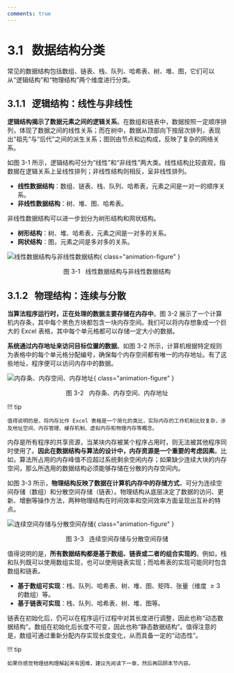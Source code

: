 ```yaml
---
comments: true
---
```


# 3.1 &nbsp; 数据结构分类

常见的数据结构包括数组、链表、栈、队列、哈希表、树、堆、图，它们可以从“逻辑结构”和“物理结构”两个维度进行分类。

## 3.1.1 &nbsp; 逻辑结构：线性与非线性

**逻辑结构揭示了数据元素之间的逻辑关系**。在数组和链表中，数据按照一定顺序排列，体现了数据之间的线性关系；而在树中，数据从顶部向下按层次排列，表现出“祖先”与“后代”之间的派生关系；图则由节点和边构成，反映了复杂的网络关系。

如图 3-1 所示，逻辑结构可分为“线性”和“非线性”两大类。线性结构比较直观，指数据在逻辑关系上呈线性排列；非线性结构则相反，呈非线性排列。

- **线性数据结构**：数组、链表、栈、队列、哈希表，元素之间是一对一的顺序关系。
- **非线性数据结构**：树、堆、图、哈希表。

非线性数据结构可以进一步划分为树形结构和网状结构。

- **树形结构**：树、堆、哈希表，元素之间是一对多的关系。
- **网状结构**：图，元素之间是多对多的关系。

![线性数据结构与非线性数据结构](classification_of_data_structure.assets/classification_logic_structure.png){ class="animation-figure" }

<p align="center"> 图 3-1 &nbsp; 线性数据结构与非线性数据结构 </p>

## 3.1.2 &nbsp; 物理结构：连续与分散

**当算法程序运行时，正在处理的数据主要存储在内存中**。图 3-2 展示了一个计算机内存条，其中每个黑色方块都包含一块内存空间。我们可以将内存想象成一个巨大的 Excel 表格，其中每个单元格都可以存储一定大小的数据。

**系统通过内存地址来访问目标位置的数据**。如图 3-2 所示，计算机根据特定规则为表格中的每个单元格分配编号，确保每个内存空间都有唯一的内存地址。有了这些地址，程序便可以访问内存中的数据。

![内存条、内存空间、内存地址](classification_of_data_structure.assets/computer_memory_location.png){ class="animation-figure" }

<p align="center"> 图 3-2 &nbsp; 内存条、内存空间、内存地址 </p>

!!! tip

    值得说明的是，将内存比作 Excel 表格是一个简化的类比，实际内存的工作机制比较复杂，涉及地址空间、内存管理、缓存机制、虚拟内存和物理内存等概念。

内存是所有程序的共享资源，当某块内存被某个程序占用时，则无法被其他程序同时使用了。**因此在数据结构与算法的设计中，内存资源是一个重要的考虑因素**。比如，算法所占用的内存峰值不应超过系统剩余空闲内存；如果缺少连续大块的内存空间，那么所选用的数据结构必须能够存储在分散的内存空间内。

如图 3-3 所示，**物理结构反映了数据在计算机内存中的存储方式**，可分为连续空间存储（数组）和分散空间存储（链表）。物理结构从底层决定了数据的访问、更新、增删等操作方法，两种物理结构在时间效率和空间效率方面呈现出互补的特点。

![连续空间存储与分散空间存储](classification_of_data_structure.assets/classification_phisical_structure.png){ class="animation-figure" }

<p align="center"> 图 3-3 &nbsp; 连续空间存储与分散空间存储 </p>

值得说明的是，**所有数据结构都是基于数组、链表或二者的组合实现的**。例如，栈和队列既可以使用数组实现，也可以使用链表实现；而哈希表的实现可能同时包含数组和链表。

- **基于数组可实现**：栈、队列、哈希表、树、堆、图、矩阵、张量（维度 $\geq 3$ 的数组）等。
- **基于链表可实现**：栈、队列、哈希表、树、堆、图等。

链表在初始化后，仍可以在程序运行过程中对其长度进行调整，因此也称“动态数据结构”。数组在初始化后长度不可变，因此也称“静态数据结构”。值得注意的是，数组可通过重新分配内存实现长度变化，从而具备一定的“动态性”。

!!! tip

    如果你感觉物理结构理解起来有困难，建议先阅读下一章，然后再回顾本节内容。
